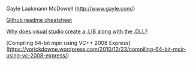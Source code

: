 Gayle Laakmann McDowell (http://www.gayle.com/)

[Github readme cheatsheet](https://github.com/adam-p/markdown-here/wiki/Markdown-Cheatsheet#headers)

[Why does visual studio create a .LIB along with the .DLL?](http://stackoverflow.com/questions/19041445/why-does-visual-studio-create-a-lib-along-with-the-dll)

[Compiling 64-bit mpir using VC++ 2008 Express] (https://yorickdowne.wordpress.com/2010/12/23/compiling-64-bit-mpir-using-vc-2008-express/)

